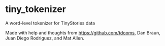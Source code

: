 # tiny_tokenizer
A word-level tokenizer for TinyStories data

Made with help and thoughts from https://github.com/tdooms, Dan Braun, Juan Diego Rodriguez, and Mat Allen.
